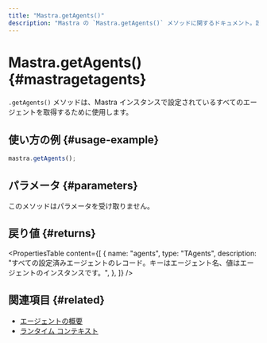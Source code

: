```yaml
---
title: "Mastra.getAgents()"
description: "Mastra の `Mastra.getAgents()` メソッドに関するドキュメント。設定済みのすべてのエージェントを取得します。"
---
```


# Mastra.getAgents() \{#mastragetagents\}

`.getAgents()` メソッドは、Mastra インスタンスで設定されているすべてのエージェントを取得するために使用します。

## 使い方の例 \{#usage-example\}

```typescript copy
mastra.getAgents();
```

## パラメータ \{#parameters\}

このメソッドはパラメータを受け取りません。

## 戻り値 \{#returns\}

<PropertiesTable
  content={[
{
name: "agents",
type: "TAgents",
description: "すべての設定済みエージェントのレコード。キーはエージェント名、値はエージェントのインスタンスです。",
},
]}
/>

## 関連項目 \{#related\}

* [エージェントの概要](/docs/agents/overview)
* [ランタイム コンテキスト](/docs/server-db/runtime-context)